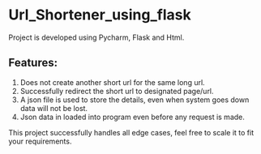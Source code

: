 # Url_Shortener_using_flask
Project is developed using Pycharm, Flask and Html.

## Features:
1. Does not create another short url for the same long url.
2. Successfully redirect the short url to designated page/url.
3. A json file is used to store the details, even when system goes down data will not be lost.
4. Json data in loaded into program even before any request is made.

This project successfully handles all edge cases, feel free to scale it to fit your requirements.

